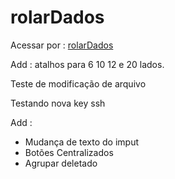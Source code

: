 # rolarDados

Acessar por : <a href = "https://FaSn0w.github.io/rolarDados">rolarDados</a>

Add : atalhos para 6  10 12 e 20 lados.

Teste de modificação de arquivo

Testando nova key ssh

Add : 
  - Mudança de texto do imput
  - Botões Centralizados
  - Agrupar deletado